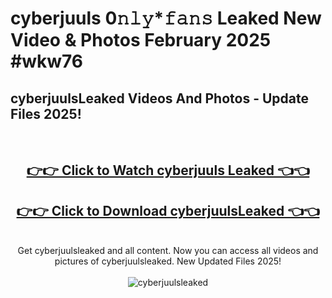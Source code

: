 # cyberjuuls 0𝚗𝚕𝚢*𝚏𝚊𝚗𝚜 Leaked New Video & Photos February 2025 #wkw76

<h2>cyberjuulsLeaked Videos And Photos - Update Files 2025!</h2>
<br>
<div align="center">
<h2><a href="https://mediaupload.pro?title=cyberjuuls&ref=11F" rel="nofollow">👉👉 Click to Watch cyberjuuls Leaked 👈👈</a></h2>
<h2><a href="https://mediaupload.pro?title=cyberjuuls&ref=11F" rel="nofollow">👉👉 Click to Download cyberjuulsLeaked 👈👈</a></h2>
<br>
Get cyberjuulsleaked and all content. Now you can access all videos and pictures of cyberjuulsleaked. New Updated Files 2025!
<br>
<br>
<a href="https://mediaupload.pro?title=cyberjuuls&ref=11F" rel="nofollow" data-target="animated-image.originalLink"><img src="https://i.ibb.co/Gkj2r4b/banner.png" alt="cyberjuulsleaked" style="max-width: 100%; display: inline-block;" data-target="animated-image.originalImage"></a>
</div>
<br>

